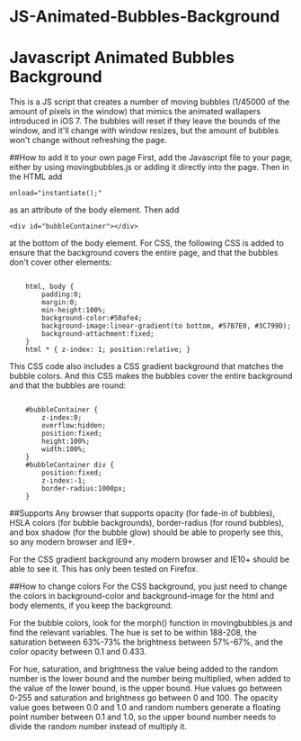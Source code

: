 # JS-Animated-Bubbles-Background

Javascript Animated Bubbles Background
==================

This is a JS script that creates a number of moving bubbles (1/45000 of the amount of pixels in the window) that mimics the animated wallapers introduced in iOS 7. The bubbles will reset if they leave the bounds of the window, and it'll change with window resizes, but the amount of bubbles won't change without refreshing the page.

##How to add it to your own page
First, add the Javascript file to your page, either by using movingbubbles.js or adding it directly into the page. Then in the HTML add
<pre><code>onload="instantiate();"</code></pre>
as an attribute of the body element. Then add
<pre><code>&lt;div id="bubbleContainer"&gt;&lt;/div&gt;</code></pre>
at the bottom of the body element. For CSS, the following CSS is added to ensure that the background covers the entire page, and that the bubbles don't cover other elements:
<pre><code>
	html, body {
		padding:0;
		margin:0;
		min-height:100%;
		background-color:#50afe4;
		background-image:linear-gradient(to bottom, #57B7E0, #3C799D);
		background-attachment:fixed;
	}
	html * { z-index: 1; position:relative; }
</code></pre>
This CSS code also includes a CSS gradient background that matches the bubble colors.
And this CSS makes the bubbles cover the entire background and that the bubbles are round:
<pre><code>
	#bubbleContainer {
		z-index:0;
		overflow:hidden;
		position:fixed;
		height:100%;
		width:100%;
	}
	#bubbleContainer div {
		position:fixed;
		z-index:-1;
		border-radius:1000px;
	}
</code></pre>

##Supports
Any browser that supports opacity (for fade-in of bubbles), HSLA colors (for bubble backgrounds), border-radius (for round bubbles), and box shadow (for the bubble glow) should be able to properly see this, so any modern browser and IE9+.

For the CSS gradient background any modern browser and IE10+ should be able to see it. This has only been tested on Firefox.

##How to change colors
For the CSS background, you just need to change the colors in background-color and background-image for the html and body elements, if you keep the background.

For the bubble colors, look for the morph() function in movingbubbles.js and find the relevant variables. The hue is set to be within 188-208, the saturation between 63%-73% the brightness between 57%-67%, and the color opacity between 0.1 and 0.433.

For hue, saturation, and brightness the value being added to the random number is the lower bound and the number being multiplied, when added to the value of the lower bound, is the upper bound. Hue values go between 0-255 and saturation and brightness go between 0 and 100. The opacity value goes between 0.0 and 1.0 and random numbers generate a floating point number between 0.1 and 1.0, so the upper bound number needs to divide the random number instead of multiply it.
